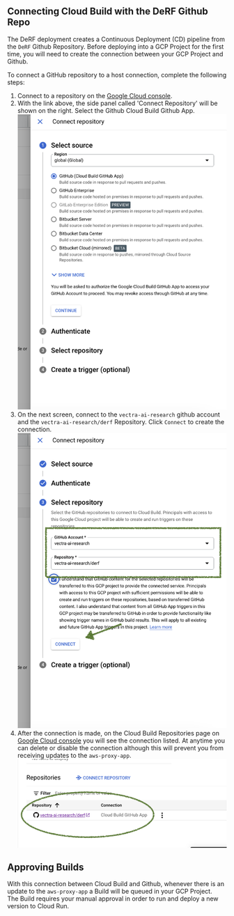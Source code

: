 ## Connecting Cloud Build with the DeRF Github Repo

The DeRF deployment creates a Continuous Deployment (CD) pipeline from the `DeRF` Github Repository.  Before deploying into a GCP Project for the first time, you will need to create the connection between your GCP Project and Github.

To connect a GitHub repository to a host connection, complete the following steps:

1. Connect to a repository on the [Google Cloud console](https://console.cloud.google.com/cloud-build/triggers;region=global/connect).
2. With the link above, the side panel called 'Connect Repository' will be shown on the right. Select the Github Cloud Build Github App.
![](../images/ConnectRespository.png)
3. On the next screen, connect to the `vectra-ai-research` github account and the `vectra-ai-research/derf` Repository.  Click `Connect` to create the connection.
![](../images/SelectRepository.png)
4. After the connection is made, on the Cloud Build Repositories page on [Google Cloud console](https://console.cloud.google.com/cloud-build/repositories/1st-gen?) you will see the connection listed.  At anytime you can delete or disable the connection although this will prevent you from receiving updates to the `aws-proxy-app`.
![](../images/Repositories.png)


## Approving Builds
With this connection between Cloud Build and Github, whenever there is an update to the `aws-proxy-app` a Build will be queued in your GCP Project.  
The Build requires your manual approval in order to run and deploy a new version to Cloud Run.